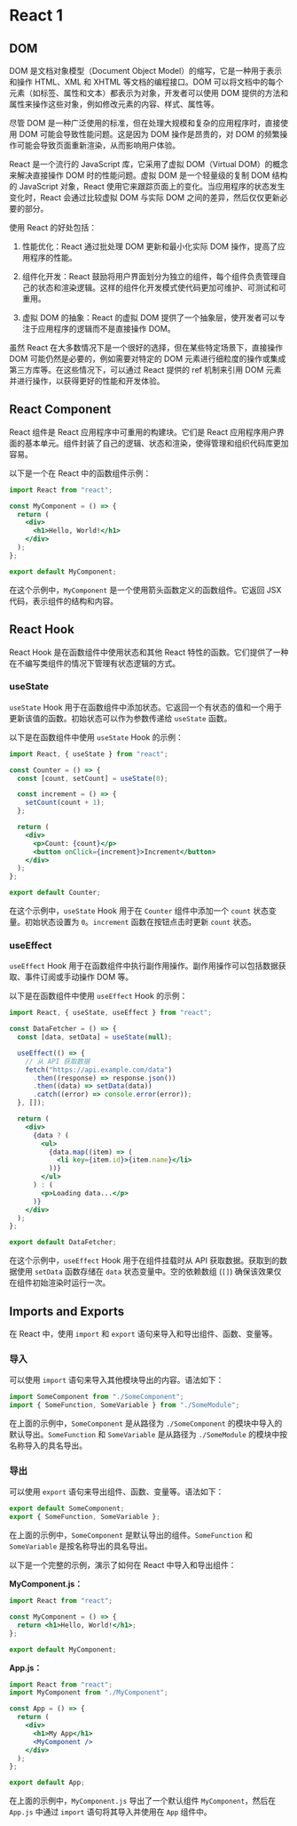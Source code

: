 # React 1

## DOM

DOM 是文档对象模型（Document Object Model）的缩写，它是一种用于表示和操作 HTML、XML 和 XHTML 等文档的编程接口。DOM 可以将文档中的每个元素（如标签、属性和文本）都表示为对象，开发者可以使用 DOM 提供的方法和属性来操作这些对象，例如修改元素的内容、样式、属性等。

尽管 DOM 是一种广泛使用的标准，但在处理大规模和复杂的应用程序时，直接使用 DOM 可能会导致性能问题。这是因为 DOM 操作是昂贵的，对 DOM 的频繁操作可能会导致页面重新渲染，从而影响用户体验。

React 是一个流行的 JavaScript 库，它采用了虚拟 DOM（Virtual DOM）的概念来解决直接操作 DOM 时的性能问题。虚拟 DOM 是一个轻量级的复制 DOM 结构的 JavaScript 对象，React 使用它来跟踪页面上的变化。当应用程序的状态发生变化时，React 会通过比较虚拟 DOM 与实际 DOM 之间的差异，然后仅仅更新必要的部分。

使用 React 的好处包括：

1. 性能优化：React 通过批处理 DOM 更新和最小化实际 DOM 操作，提高了应用程序的性能。

2. 组件化开发：React 鼓励将用户界面划分为独立的组件，每个组件负责管理自己的状态和渲染逻辑。这样的组件化开发模式使代码更加可维护、可测试和可重用。

3. 虚拟 DOM 的抽象：React 的虚拟 DOM 提供了一个抽象层，使开发者可以专注于应用程序的逻辑而不是直接操作 DOM。

虽然 React 在大多数情况下是一个很好的选择，但在某些特定场景下，直接操作 DOM 可能仍然是必要的，例如需要对特定的 DOM 元素进行细粒度的操作或集成第三方库等。在这些情况下，可以通过 React 提供的 ref 机制来引用 DOM 元素并进行操作，以获得更好的性能和开发体验。

## React Component

React 组件是 React 应用程序中可重用的构建块。它们是 React 应用程序用户界面的基本单元。组件封装了自己的逻辑、状态和渲染，使得管理和组织代码库更加容易。

以下是一个在 React 中的函数组件示例：

```jsx
import React from "react";

const MyComponent = () => {
  return (
    <div>
      <h1>Hello, World!</h1>
    </div>
  );
};

export default MyComponent;
```

在这个示例中，`MyComponent` 是一个使用箭头函数定义的函数组件。它返回 JSX 代码，表示组件的结构和内容。

## React Hook

React Hook 是在函数组件中使用状态和其他 React 特性的函数。它们提供了一种在不编写类组件的情况下管理有状态逻辑的方式。

### useState

`useState` Hook 用于在函数组件中添加状态。它返回一个有状态的值和一个用于更新该值的函数。初始状态可以作为参数传递给 `useState` 函数。

以下是在函数组件中使用 `useState` Hook 的示例：

```jsx
import React, { useState } from "react";

const Counter = () => {
  const [count, setCount] = useState(0);

  const increment = () => {
    setCount(count + 1);
  };

  return (
    <div>
      <p>Count: {count}</p>
      <button onClick={increment}>Increment</button>
    </div>
  );
};

export default Counter;
```

在这个示例中，`useState` Hook 用于在 `Counter` 组件中添加一个 `count` 状态变量。初始状态设置为 `0`。`increment` 函数在按钮点击时更新 `count` 状态。

### useEffect

`useEffect` Hook 用于在函数组件中执行副作用操作。副作用操作可以包括数据获取、事件订阅或手动操作 DOM 等。

以下是在函数组件中使用 `useEffect` Hook 的示例：

```jsx
import React, { useState, useEffect } from "react";

const DataFetcher = () => {
  const [data, setData] = useState(null);

  useEffect(() => {
    // 从 API 获取数据
    fetch("https://api.example.com/data")
      .then((response) => response.json())
      .then((data) => setData(data))
      .catch((error) => console.error(error));
  }, []);

  return (
    <div>
      {data ? (
        <ul>
          {data.map((item) => (
            <li key={item.id}>{item.name}</li>
          ))}
        </ul>
      ) : (
        <p>Loading data...</p>
      )}
    </div>
  );
};

export default DataFetcher;
```

在这个示例中，`useEffect` Hook 用于在组件挂载时从 API 获取数据。获取到的数据使用 `setData` 函数存储在 `data` 状态变量中。空的依赖数组 (`[]`) 确保该效果仅在组件初始渲染时运行一次。

## Imports and Exports

在 React 中，使用 `import` 和 `export` 语句来导入和导出组件、函数、变量等。

### 导入

可以使用 `import` 语句来导入其他模块导出的内容。语法如下：

```jsx
import SomeComponent from "./SomeComponent";
import { SomeFunction, SomeVariable } from "./SomeModule";
```

在上面的示例中，`SomeComponent` 是从路径为 `./SomeComponent` 的模块中导入的默认导出。`SomeFunction` 和 `SomeVariable` 是从路径为 `./SomeModule` 的模块中按名称导入的具名导出。

### 导出

可以使用 `export` 语句来导出组件、函数、变量等。语法如下：

```jsx
export default SomeComponent;
export { SomeFunction, SomeVariable };
```

在上面的示例中，`SomeComponent` 是默认导出的组件。`SomeFunction` 和 `SomeVariable` 是按名称导出的具名导出。

以下是一个完整的示例，演示了如何在 React 中导入和导出组件：

**MyComponent.js：**

```jsx
import React from "react";

const MyComponent = () => {
  return <h1>Hello, World!</h1>;
};

export default MyComponent;
```

**App.js：**

```jsx
import React from "react";
import MyComponent from "./MyComponent";

const App = () => {
  return (
    <div>
      <h1>My App</h1>
      <MyComponent />
    </div>
  );
};

export default App;
```

在上面的示例中，`MyComponent.js` 导出了一个默认组件 `MyComponent`，然后在 `App.js` 中通过 `import` 语句将其导入并使用在 `App` 组件中。
